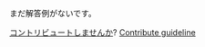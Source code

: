 
まだ解答例がないです。

[コントリビュートしませんか](https://github.com/BFEdev/BFE.dev-solutions/blob/main/quiz/equal-ii_ja.md)?  [Contribute guideline](https://github.com/BFEdev/BFE.dev-solutions#how-to-contribute)
